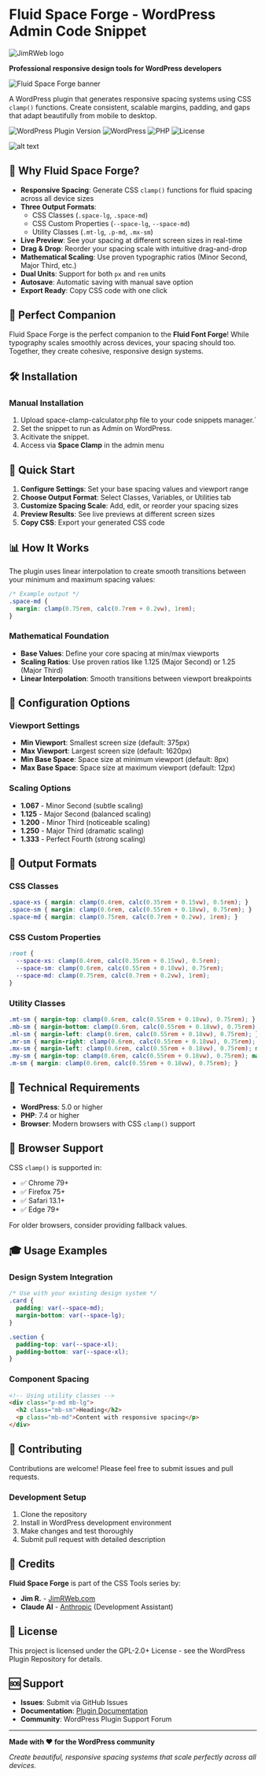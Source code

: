 # Fluid Space Forge - WordPress Admin Code Snippet

![JimRWeb logo](docs/screenshots/JimRWeb-logo-black.svg)

**Professional responsive design tools for WordPress developers**

![Fluid Space Forge banner](docs/screenshots/banner.png)

A WordPress plugin that generates responsive spacing systems using CSS `clamp()` functions. Create consistent, scalable margins, padding, and gaps that adapt beautifully from mobile to desktop.

![WordPress Plugin Version](https://img.shields.io/badge/version-1.0.3-blue.svg)
![WordPress](https://img.shields.io/badge/wordpress-5.0+-green.svg)
![PHP](https://img.shields.io/badge/php-7.4+-purple.svg)
![License](https://img.shields.io/badge/license-GPL--2.0+-red.svg)

![alt text](space.png)

## 🚀 Why Fluid Space Forge?

- **Responsive Spacing**: Generate CSS `clamp()` functions for fluid spacing across all device sizes
- **Three Output Formats**: 
  - CSS Classes (`.space-lg`, `.space-md`)
  - CSS Custom Properties (`--space-lg`, `--space-md`) 
  - Utility Classes (`.mt-lg`, `.p-md`, `.mx-sm`)
- **Live Preview**: See your spacing at different screen sizes in real-time
- **Drag & Drop**: Reorder your spacing scale with intuitive drag-and-drop
- **Mathematical Scaling**: Use proven typographic ratios (Minor Second, Major Third, etc.)
- **Dual Units**: Support for both `px` and `rem` units
- **Autosave**: Automatic saving with manual save option
- **Export Ready**: Copy CSS code with one click

## 📱 Perfect Companion

Fluid Space Forge is the perfect companion to the **Fluid Font Forge**! While typography scales smoothly across devices, your spacing should too. Together, they create cohesive, responsive design systems.

## 🛠 Installation



### Manual Installation

1. Upload space-clamp-calculator.php file to your code snippets manager.`
2. Set the snippet to run as Admin on WordPress.
3. Acitivate the snippet.
4. Access via **Space Clamp** in the admin menu

## 🎯 Quick Start

1. **Configure Settings**: Set your base spacing values and viewport range
2. **Choose Output Format**: Select Classes, Variables, or Utilities tab
3. **Customize Spacing Scale**: Add, edit, or reorder your spacing sizes
4. **Preview Results**: See live previews at different screen sizes
5. **Copy CSS**: Export your generated CSS code

## 📊 How It Works

The plugin uses linear interpolation to create smooth transitions between your minimum and maximum spacing values:

```css
/* Example output */
.space-md {
  margin: clamp(0.75rem, calc(0.7rem + 0.2vw), 1rem);
}
```

### Mathematical Foundation

- **Base Values**: Define your core spacing at min/max viewports
- **Scaling Ratios**: Use proven ratios like 1.125 (Major Second) or 1.25 (Major Third)
- **Linear Interpolation**: Smooth transitions between viewport breakpoints

## 🎨 Configuration Options

### Viewport Settings
- **Min Viewport**: Smallest screen size (default: 375px)
- **Max Viewport**: Largest screen size (default: 1620px)
- **Min Base Space**: Space size at minimum viewport (default: 8px)
- **Max Base Space**: Space size at maximum viewport (default: 12px)

### Scaling Options
- **1.067** - Minor Second (subtle scaling)
- **1.125** - Major Second (balanced scaling)
- **1.200** - Minor Third (noticeable scaling)
- **1.250** - Major Third (dramatic scaling)
- **1.333** - Perfect Fourth (strong scaling)

## 💼 Output Formats

### CSS Classes
```css
.space-xs { margin: clamp(0.4rem, calc(0.35rem + 0.15vw), 0.5rem); }
.space-sm { margin: clamp(0.6rem, calc(0.55rem + 0.18vw), 0.75rem); }
.space-md { margin: clamp(0.75rem, calc(0.7rem + 0.2vw), 1rem); }
```

### CSS Custom Properties
```css
:root {
  --space-xs: clamp(0.4rem, calc(0.35rem + 0.15vw), 0.5rem);
  --space-sm: clamp(0.6rem, calc(0.55rem + 0.18vw), 0.75rem);
  --space-md: clamp(0.75rem, calc(0.7rem + 0.2vw), 1rem);
}
```

### Utility Classes
```css
.mt-sm { margin-top: clamp(0.6rem, calc(0.55rem + 0.18vw), 0.75rem); }
.mb-sm { margin-bottom: clamp(0.6rem, calc(0.55rem + 0.18vw), 0.75rem); }
.ml-sm { margin-left: clamp(0.6rem, calc(0.55rem + 0.18vw), 0.75rem); }
.mr-sm { margin-right: clamp(0.6rem, calc(0.55rem + 0.18vw), 0.75rem); }
.mx-sm { margin-left: clamp(0.6rem, calc(0.55rem + 0.18vw), 0.75rem); margin-right: clamp(0.6rem, calc(0.55rem + 0.18vw), 0.75rem); }
.my-sm { margin-top: clamp(0.6rem, calc(0.55rem + 0.18vw), 0.75rem); margin-bottom: clamp(0.6rem, calc(0.55rem + 0.18vw), 0.75rem); }
.m-sm { margin: clamp(0.6rem, calc(0.55rem + 0.18vw), 0.75rem); }
```

## 🔧 Technical Requirements

- **WordPress**: 5.0 or higher
- **PHP**: 7.4 or higher
- **Browser**: Modern browsers with CSS `clamp()` support

## 🚨 Browser Support

CSS `clamp()` is supported in:
- ✅ Chrome 79+
- ✅ Firefox 75+
- ✅ Safari 13.1+
- ✅ Edge 79+

For older browsers, consider providing fallback values.

## 🎓 Usage Examples

### Design System Integration
```css
/* Use with your existing design system */
.card {
  padding: var(--space-md);
  margin-bottom: var(--space-lg);
}

.section {
  padding-top: var(--space-xl);
  padding-bottom: var(--space-xl);
}
```

### Component Spacing
```html
<!-- Using utility classes -->
<div class="p-md mb-lg">
  <h2 class="mb-sm">Heading</h2>
  <p class="mb-md">Content with responsive spacing</p>
</div>
```

## 🤝 Contributing

Contributions are welcome! Please feel free to submit issues and pull requests.

### Development Setup
1. Clone the repository
2. Install in WordPress development environment
3. Make changes and test thoroughly
4. Submit pull request with detailed description


## 🙏 Credits

**Fluid Space Forge** is part of the CSS Tools series by:
- **Jim R.** - [JimRWeb.com](https://jimrweb.com)
- **Claude AI** - [Anthropic](https://anthropic.com) (Development Assistant)

## 📄 License

This project is licensed under the GPL-2.0+ License - see the WordPress Plugin Repository for details.

## 🆘 Support

- **Issues**: Submit via GitHub Issues
- **Documentation**: [Plugin Documentation](https://jimrweb.com)
- **Community**: WordPress Plugin Support Forum

---

**Made with ❤️ for the WordPress community**

*Create beautiful, responsive spacing systems that scale perfectly across all devices.*
